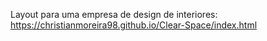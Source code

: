 Layout para uma empresa de design de interiores: https://christianmoreira98.github.io/Clear-Space/index.html

